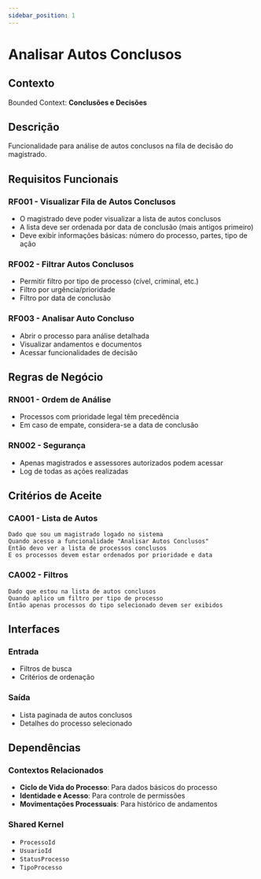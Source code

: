 ```yaml
---
sidebar_position: 1
---
```


# Analisar Autos Conclusos

## Contexto
Bounded Context: **Conclusões e Decisões**

## Descrição
Funcionalidade para análise de autos conclusos na fila de decisão do magistrado.

## Requisitos Funcionais

### RF001 - Visualizar Fila de Autos Conclusos
- O magistrado deve poder visualizar a lista de autos conclusos
- A lista deve ser ordenada por data de conclusão (mais antigos primeiro)
- Deve exibir informações básicas: número do processo, partes, tipo de ação

### RF002 - Filtrar Autos Conclusos
- Permitir filtro por tipo de processo (cível, criminal, etc.)
- Filtro por urgência/prioridade
- Filtro por data de conclusão

### RF003 - Analisar Auto Concluso
- Abrir o processo para análise detalhada
- Visualizar andamentos e documentos
- Acessar funcionalidades de decisão

## Regras de Negócio

### RN001 - Ordem de Análise
- Processos com prioridade legal têm precedência
- Em caso de empate, considera-se a data de conclusão

### RN002 - Segurança
- Apenas magistrados e assessores autorizados podem acessar
- Log de todas as ações realizadas

## Critérios de Aceite

### CA001 - Lista de Autos
```gherkin
Dado que sou um magistrado logado no sistema
Quando acesso a funcionalidade "Analisar Autos Conclusos"
Então devo ver a lista de processos conclusos
E os processos devem estar ordenados por prioridade e data
```

### CA002 - Filtros
```gherkin
Dado que estou na lista de autos conclusos
Quando aplico um filtro por tipo de processo
Então apenas processos do tipo selecionado devem ser exibidos
```

## Interfaces

### Entrada
- Filtros de busca
- Critérios de ordenação

### Saída
- Lista paginada de autos conclusos
- Detalhes do processo selecionado

## Dependências

### Contextos Relacionados
- **Ciclo de Vida do Processo**: Para dados básicos do processo
- **Identidade e Acesso**: Para controle de permissões
- **Movimentações Processuais**: Para histórico de andamentos

### Shared Kernel
- `ProcessoId`
- `UsuarioId`
- `StatusProcesso`
- `TipoProcesso`